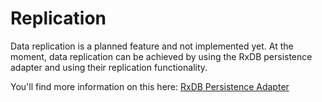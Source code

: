 # Replication

Data replication is a planned feature and not implemented yet. At the moment, data replication can be achieved by using the RxDB persistence adapter and using their replication functionality.

You'll find more information on this here: [RxDB Persistence Adapter](/replication/rxdb)
